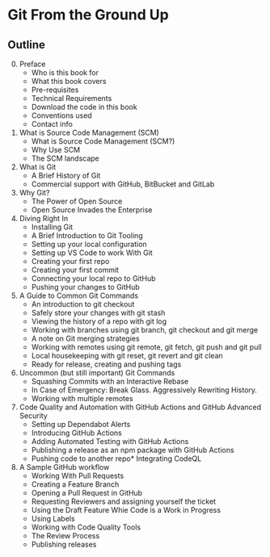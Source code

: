 # Git From the Ground Up

## Outline
0. Preface
   * Who is this book for
   * What this book covers 
   * Pre-requisites
   * Technical Requirements
   * Download the code in this book
   * Conventions used
   * Contact info
1. What is Source Code Management (SCM)
    * What is Source Code Management (SCM?)
    * Why Use SCM
    * The SCM landscape
3. What is Git
    * A Brief History of Git
    * Commercial support with GitHub, BitBucket and GitLab
4. Why Git?
    * The Power of Open Source
    * Open Source Invades the Enterprise 
6. Diving Right In
    * Installing Git
    * A Brief Introduction to Git Tooling
    * Setting up your local configuration
    * Setting up VS Code to work With Git
    * Creating your first repo
    * Creating your first commit
    * Connecting your local repo to GitHub
    * Pushing your changes to GitHub
7. A Guide to Common Git Commands
    * An introduction to git checkout
    * Safely store your changes with git stash
    * Viewing the history of a repo with git log
    * Working with branches using git branch, git checkout and git merge
    * A note on Git merging strategies
    * Working with remotes using git remote, git fetch, git push and git pull
    * Local housekeeping with git reset, git revert and git clean
    * Ready for release, creating and pushing tags
8. Uncommon (but still important) Git Commands
    * Squashing Commits with an Interactive Rebase
    * In Case of Emergency: Break Glass. Aggressively Rewriting History.
    * Working with multiple remotes
9. Code Quality and Automation with GitHub Actions and GitHub Advanced Security
    * Setting up Dependabot Alerts
    * Introducing GitHub Actions
    * Adding Automated Testing with GitHub Actions
    * Publishing a release as an npm package with GitHub Actions
    * Pushing code to another repo* Integrating CodeQL
10. A Sample GitHub workflow
    * Working With Pull Requests
    * Creating a Feature Branch
    * Opening a Pull Request in GitHub
    * Requesting Reviewers and assigning yourself the ticket
    * Using the Draft Feature Whie Code is a Work in Progress
    * Using Labels
    * Working with Code Quality Tools
    * The Review Process
    * Publishing releases

